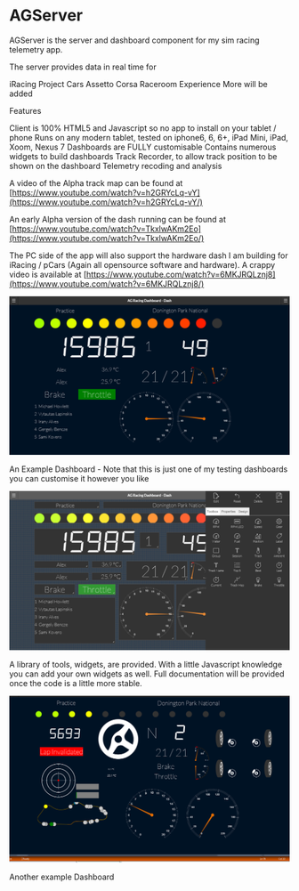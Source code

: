 # AGServer

AGServer is the server and dashboard component for my sim racing telemetry app.

The server provides data in real time for 

iRacing
Project Cars
Assetto Corsa
Raceroom Experience
More will be added

Features

Client is 100% HTML5 and Javascript so no app to install on your tablet / phone
Runs on any modern tablet, tested on iphone6, 6, 6+, iPad Mini, iPad, Xoom, Nexus 7
Dashboards are FULLY customisable
Contains numerous widgets to build dashboards
Track Recorder, to allow track position to be shown on the dashboard
Telemetry recoding and analysis

A video of the Alpha track map can be found at  [https://www.youtube.com/watch?v=h2GRYcLq-vY](https://www.youtube.com/watch?v=h2GRYcLq-vY/)

An early Alpha version of the dash running can be found at [https://www.youtube.com/watch?v=TkxlwAKm2Eo](https://www.youtube.com/watch?v=TkxlwAKm2Eo/)

The PC side of the app will also support the hardware dash I am building for iRacing / pCars (Again all opensource software and hardware). A crappy video is available at [https://www.youtube.com/watch?v=6MKJRQLznj8](https://www.youtube.com/watch?v=6MKJRQLznj8/)


![Dashboard](/Screenshots/home.png)

An Example Dashboard - Note that this is just one of my testing dashboards you can customise it however you like

![Toolbox](/Screenshots/toolbox.png)

A library of tools, widgets, are provided. With a little Javascript knowledge you can add your own widgets as well. Full documentation will be provided once the code is a little more stable.

![More](/Screenshots/more.png)

Another example Dashboard
